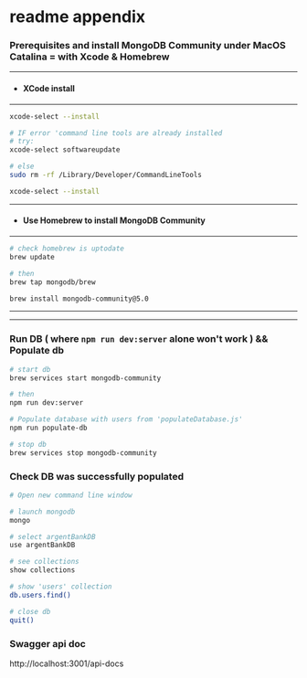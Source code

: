 # readme appendix

### Prerequisites and install MongoDB Community under MacOS Catalina = with Xcode & Homebrew
---
- #### XCode install
---

```bash
xcode-select --install

# IF error 'command line tools are already installed
# try:
xcode-select softwareupdate

# else
sudo rm -rf /Library/Developer/CommandLineTools

xcode-select --install
```
---
- #### Use Homebrew to install MongoDB Community
---

```bash
# check homebrew is uptodate
brew update

# then
brew tap mongodb/brew

brew install mongodb-community@5.0
```

---
---

### Run DB ( where `npm run dev:server` alone won't work ) && Populate db

```bash
# start db
brew services start mongodb-community

# then
npm run dev:server

# Populate database with users from 'populateDatabase.js'
npm run populate-db

# stop db
brew services stop mongodb-community

``` 

### Check DB was successfully populated


```bash
# Open new command line window

# launch mongodb
mongo

# select argentBankDB
use argentBankDB

# see collections
show collections

# show 'users' collection
db.users.find()

# close db
quit()

```

### Swagger api doc
http://localhost:3001/api-docs












